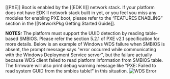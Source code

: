 [[PXE]] Boot is enabled by the [[EDK II]] network stack. If your platform does not have EDK II network stack built in yet, or you feel you miss any modules for enabling PXE boot, please refer to the “FEATURES ENABLING” section in the [[NetworkPkg Getting Started Guide]].

**NOTES:** The platform must support the UUID detection by reading table-based SMBIOS. Please refer the section 5.2.1 of PXE v2.1 specification for more details.
Below is an example of Windows WDS failure when SMBIOS is absent, the prompt message says "error occurred while communicating with the Windows Deployment Service server", but the failure actually because WDS client failed to read platform information from SMBIOS table. The firmware will also print debug warning message like "PXE: Failed to read system GUID from the smbios table!" in this situation.
![WDS Error](https://github.com/tianocore/tianocore.github.io/wiki/Projects/NetworkPkg/Images/WDS-error.png "WDS Error")
